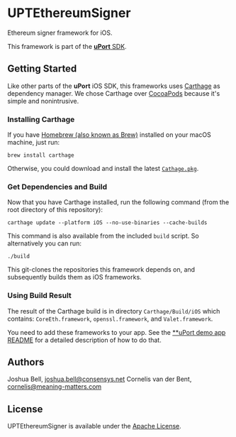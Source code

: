 # UPTEthereumSigner

Ethereum signer framework for iOS.

This framework is part of the [**uPort** SDK](https://github.com/uport-project/uport-ios-sdk).

## Getting Started

Like other parts of the **uPort** iOS SDK, this frameworks uses [Carthage](https://github.com/Carthage/Carthage) as dependency manager. We chose Carthage over [CocoaPods](https://cocoapods.org) because it's simple and nonintrusive.

### Installing Carthage

If you have [Homebrew (also known as Brew)](https://brew.sh) installed on your macOS machine, just run:

```console
brew install carthage
```

Otherwise, you could download and install the latest [`Cathage.pkg`](https://github.com/Carthage/Carthage/releases).

### Get Dependencies and Build

Now that you have Carthage installed, run the following command (from the root directory of this repository):

```console
carthage update --platform iOS --no-use-binaries --cache-builds
```

This command is also available from the included `build` script. So alternatively you can run:

```console
./build
```

This git-clones the repositories this framework depends on, and subsequently builds them as iOS frameworks.

### Using Build Result

The result of the Carthage build is in directory `Carthage/Build/iOS` which contains: `CoreEth.framework`, `openssl.framework`, and `Valet.framework`.

You need to add these frameworks to your app. See the [**uPort demo app README](https://github.com/uport-project/uport-ios-demo/blob/master/README.md) for a detailed description of how to do that.

## Authors

Joshua Bell, joshua.bell@consensys.net
Cornelis van der Bent, cornelis@meaning-matters.com

## License

UPTEthereumSigner is available under the [Apache License](LICENSE.md).
